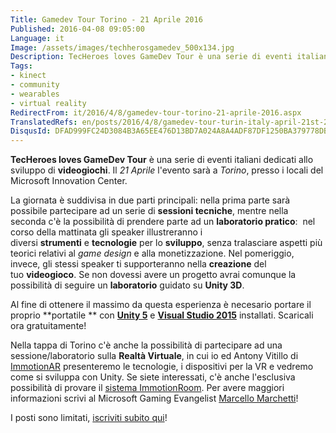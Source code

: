 ```yaml
---
Title: Gamedev Tour Torino - 21 Aprile 2016
Published: 2016-04-08 09:05:00
Language: it
Image: /assets/images/techherosgamedev_500x134.jpg
Description: TecHeroes loves GameDev Tour è una serie di eventi italiani dedicati allo sviluppo di videogiochi . Il 21 Aprile l'evento sarà a Torino , presso i locali del Microsoft Innovation Center. Nella tappa di Torino c'è anche la possibilità di partecipare ad una sessione/laboratorio sulla Realtà Virtuale , in cui Antony Vitillo ed io di ImmotionAR presenteremo le tecnologie, i dispositivi per la VR e vedremo come si sviluppa con Unity. Se siete interessati, c'è anche l'esclusiva possibilità di provare il sistema ImmotionRoom .
Tags:
- kinect
- community
- wearables
- virtual reality
RedirectFrom: it/2016/4/8/gamedev-tour-torino-21-aprile-2016.aspx
TranslatedRefs: en/posts/2016/4/8/gamedev-tour-turin-italy-april-21st-2016.md
DisqusId: DFAD999FC24D3084B3A65EE476D13BD7A024A8A4ADF87DF1250BA379778DB121
---
```

<span>**TecHeroes loves GameDev Tour** è una serie di eventi italiani dedicati allo sviluppo di **videogiochi**. Il *21 Aprile* l'evento sarà a *Torino*, presso i locali del Microsoft Innovation Center.</span>

<span>La giornata è suddivisa in due parti principali: nella prima parte sarà possibile partecipare ad un serie di **sessioni tecniche**, mentre nella seconda c'è la possibilità di prendere parte ad un **laboratorio pratico**: </span> nel corso della mattinata gli speaker illustreranno i diversi **strumenti** e **tecnologie** per lo **sviluppo**, senza tralasciare aspetti più teorici relativi al *game design* e alla monetizzazione. Nel pomeriggio, invece, gli stessi speaker ti supporteranno nella **creazione** del tuo **videogioco**. Se non dovessi avere un progetto avrai comunque la possibilità di seguire un **laboratorio** guidato su **Unity 3D**.

Al fine di ottenere il massimo da questa esperienza è necesario portare il proprio **portatile ** con <a href="http://unity3d.com/" target="_blank">**Unity 5**</a> e <a href="https://www.visualstudio.com/it-it/downloads" target="_blank">**Visual Studio 2015**</a> installati. Scaricali ora gratuitamente!

Nella tappa di Torino c'è anche la possibilità di partecipare ad una sessione/laboratorio sulla **Realtà Virtuale**, in cui io ed Antony Vitillo di <a href="http://www.immotionar.com/it/" target="_blank">ImmotionAR</a> presenteremo le tecnologie, i dispositivi per la VR e vedremo come si sviluppa con Unity. Se siete interessati, c'è anche l'esclusiva possibilità di provare il <a href="http://www.immotionar.com/it/servizi/immotionroom-immersione-in-spazi-virtuali/" target="_blank">sistema ImmotionRoom</a>. Per avere maggiori informazioni scrivi al Microsoft Gaming Evangelist <a href="mailto:mamarc@microsoft.com">Marcello Marchetti</a>!

I posti sono limitati, <a href="https://www.microsoftevents.com/profile/form/index.cfm?PKformID=0x10362750f1" target="_blank">iscriviti subito qui</a>!